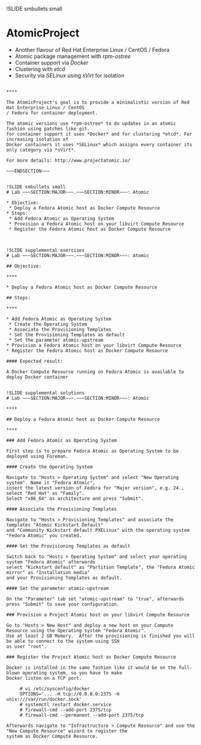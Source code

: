 !SLIDE smbullets small
# AtomicProject

* Another flavour of Red Hat Enterprise Linux / CentOS / Fedora
* Atomic package management with *rpm-ostree*
* Container support via *Docker*
* Clustering with *etcd*
* Security via *SELinux* using *sVirt* for isolation

~~~SECTION:handouts~~~

****

The AtomicProject's goal is to provide a minimalistic version of Red Hat Enterprise Linux / CentOS 
/ Fedora for container deployment.

The atomic versions use *rpm-ostree* to do updates in an atomic fashion using patches like git.
for container support it uses *Docker* and for clustering *etcd*. For increasing isolation of
Docker containers it uses *SELinux* which assigns every container its only category via *sVirt*.

For more details: http://www.projectatomic.io/

~~~ENDSECTION~~~


!SLIDE smbullets small
# Lab ~~~SECTION:MAJOR~~~.~~~SECTION:MINOR~~~: Atomic

* Objective:
 * Deploy a Fedora Atomic host as Docker Compute Resource
* Steps:
 * Add Fedora Atomic as Operating System
 * Provision a Fedora Atomic host on your libvirt Compute Resource
 * Register the Fedora Atomic host as Docker Compute Resource



!SLIDE supplemental exercises
# Lab ~~~SECTION:MAJOR~~~.~~~SECTION:MINOR~~~: Atomic

## Objective:

****

* Deploy a Fedora Atomic host as Docker Compute Resource

## Steps:

****

* Add Fedora Atomic as Operating System
 * Create the Operating System
 * Associate the Provisioning Templates
 * Set the Provisioning Templates as default
 * Set the parameter atomic-upstream
* Provision a Fedora Atomic host on your libvirt Compute Resource
* Register the Fedora Atomic host as Docker Compute Resource

#### Expected result:

A Docker Compute Resource running on Fedora Atomic is available to deploy Docker container


!SLIDE supplemental solutions
# Lab ~~~SECTION:MAJOR~~~.~~~SECTION:MINOR~~~: Atomic

****

## Deploy a Fedora Atomic host as Docker Compute Resource

****

### Add Fedora Atomic as Operating System

First step is to prepare Fedora Atomic as Operating System to be deployed using Foreman.

#### Create the Operating System

Navigate to "Hosts > Operating System" and select "New Operating system". Name it "Fedora Atomic",
insert the latest version of Fedora for "Major version", e.g. 24., select "Red Hat" as "Family".
Select "x86_64" as architecture and press "Submit".

#### Associate the Provisioning Templates

Navigate to "Hosts > Provisioning Templates" and associate the templates "Atomic Kickstart Default"
and "Community Kickstart default PXELinux" with the operating system "Fedora Atomic" you created. 

#### Set the Provisioning Templates as default

Switch back to "Hosts > Operating System" and select your operating system "Fedora Atomic" afterwards
select "Kickstart default" as "Partition Template", the "Fedora Atomic mirror" as "Installation media"
and your Provisioning Templates as default. 

#### Set the parameter atomic-upstream

On the "Parameter" tab set "atomic-upstream" to "true", afterwards press "Submit" to save your configuration.

### Provision a Project Atomic host on your libvirt Compute Resource

Go to "Hosts > New Host" and deploy a new host on your Compute Resource using the Operating system "Fedora Atomic".
Use at least 2 GB Memory.  After the provisioning is finished you will be able to connect to the system using SSH
as user "root".

### Register the Project Atomic host as Docker Compute Resource

Docker is installed in the same fashion like it would be on the full-blown operating system, so you have to make
Docker listen on a TCP port.

     # vi /etc/sysconfig/docker
     OPTIONS='... -H tcp://0.0.0.0:2375 -H unix:///var/run/docker.sock'
     # systemctl restart docker.service
     # firewall-cmd --add-port 2375/tcp
     # firewall-cmd --permanent --add-port 2375/tcp

Afterwards navigate to "Infrastructure > Compute Resource" and use the "New Compute Resource" wizard to register the
system as Docker Compute Resource.
